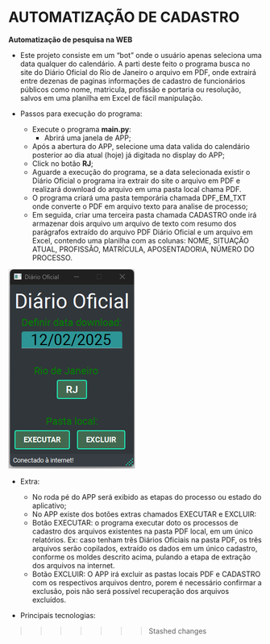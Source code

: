 # AUTOMATIZAÇÃO DE CADASTRO
 
**Automatização de pesquisa na WEB**

- Este projeto consiste em um “bot” onde o usuário apenas seleciona uma data qualquer do calendário. A parti deste feito o programa busca no site do Diário Oficial do Rio de Janeiro o arquivo em PDF, onde extrairá entre dezenas de paginas informações de cadastro de funcionários públicos como nome, matricula, profissão e portaria ou resolução, salvos em uma planilha em Excel de fácil manipulação.  

- Passos para execução do programa:
    - Execute o programa __main.py__:
        - Abrirá uma janela de APP;
    - Após a abertura do APP, selecione uma data valida do calendário posterior ao dia atual (hoje) já digitada no display do APP;
    - Click no botão __RJ__;
    - Aguarde a execução do programa, se a data selecionada existir o Diário Oficial o programa ira extrair do site o arquivo em PDF e realizará download do arquivo em uma pasta local chama PDF.
    - O programa criará uma pasta temporária chamada DPF_EM_TXT onde converte o PDF em arquivo texto para analise de processo;
    - Em seguida, criar uma terceira pasta chamada CADASTRO onde irá armazenar dois arquivo um arquivo de texto com resumo dos parágrafos extraído do arquivo PDF Diário Oficial e um arquivo em Excel, contendo uma planilha com as colunas: NOME, SITUAÇÃO ATUAL, PROFISSÃO, MATRÍCULA, APOSENTADORIA, NÚMERO DO PROCESSO.

![alt text](APP.png)

- Extra:
    - No roda pé do APP será exibido as etapas do processo ou estado do aplicativo;
    - No APP existe dos botões extras chamados EXECUTAR e EXCLUIR:
    - Botão EXECUTAR: o programa executar doto os processos de cadastro dos arquivos existentes na pasta PDF local, em um único relatórios. Ex: caso tenham três Diários Oficiais na pasta PDF, os três arquivos serão copilados, extraído os dados em um único cadastro, conforme os moldes descrito acima, pulando a etapa de extração dos arquivos na internet.
    - Botão EXCLUIR: O APP irá excluir as pastas locais PDF e CADASTRO com os respectivos arquivos dentro, porem é necessário confirmar a exclusão, pois não será possível recuperação dos arquivos excluídos.

- Principais tecnologias:
>>>>>>> Stashed changes

